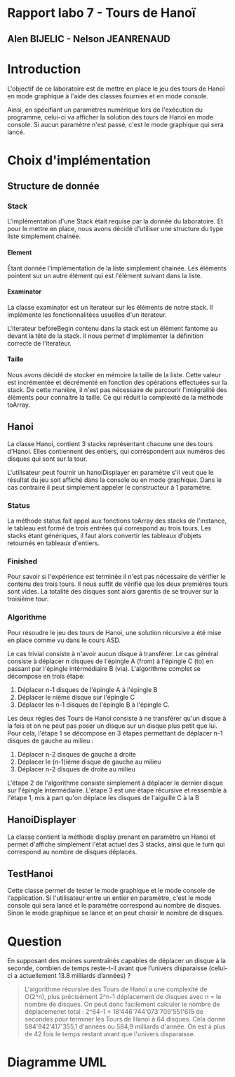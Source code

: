 # Rapport labo 7 - Tours de Hanoï
## Alen BIJELIC - Nelson JEANRENAUD

# Introduction
L'objectif de ce laboratoire est de mettre en place le jeu des tours de Hanoï en mode graphique à l'aide des classes fournies et en mode console.

Ainsi, en spécifiant un paramètres numérique lors de l'exécution du programme, celui-ci va afficher la solution des tours de Hanoï en mode console. Si aucun paramètre n'est passé, c'est le mode graphique qui sera lancé.

# Choix d'implémentation
## Structure de donnée

### Stack
L'implémentation d'une Stack était requise par la donnée du laboratoire. Et pour le mettre en place,
nous avons décidé d'utiliser une structure du type liste simplement chainée.

#### Element
Étant donnée l'implémentation de la liste simplement chainée. Les éléments pointent sur un autre élément qui est l'élément suivant dans la liste.

#### Examinator
La classe examinator est un iterateur sur les éléments de notre stack. Il implémente les fonctionnalitées usuelles d'un iterateur.

L'iterateur beforeBegin contenu dans la stack est un élément fantome au devant la tête de la stack. Il nous permet d'implémenter
la définition correcte de l'iterateur.

#### Taille
Nous avons décidé de stocker en mémoire la taille de la liste. Cette valeur est incrémentée et décrémenté en fonction des opérations
effectuées sur la stack. De cette manière, il n'est pas nécessaire de parcourir l'intégralité des éléments pour connaitre la taille.
Ce qui réduit la complexité de la méthode toArray.
## Hanoi
La classe Hanoi, contient 3 stacks représentant chacune une des tours d'Hanoi. Elles contiennent des entiers, qui corréspondent
aux numéros des disques qui sont sur la tour.

L'utilisateur peut fournir un hanoiDisplayer en paramètre s'il veut que le résultat du jeu soit affiché dans la console ou en mode graphique.
Dans le cas contraire il peut simplement appeler le constructeur à 1 paramètre.

### Status
La méthode status fait appel aux fonctions toArray des stacks de l'instance, le tableau est formé de trois entrées qui correspond
au trois tours. Les stacks étant génériques, il faut alors convertir les tableaux d'objets retournés en tableaux d'entiers.

### Finished
Pour savoir si l'expérience est terminée il n'est pas nécessaire de vérifier le contenu des trois tours.
Il nous suffit de vérifié que les deux premières tours sont vides. La totalité des disques sont alors garentis de se trouver
sur la troisième tour.
### Algorithme
Pour résoudre le jeu des tours de Hanoi, une solution récursive a été mise en place comme vu dans le cours ASD.

Le cas trivial consiste à n'avoir aucun disque à transférer.
Le cas général consiste à déplacer n disques de l'épingle A (from) à l'épingle C (to) en passant par l'épingle intérmédiaire B (via).
L'algorithme complet se décompose en trois étape:
1. Déplacer n-1 disques de l'épingle A à l'épingle B
2. Déplacer le nième disque sur l'épingle C
3. Déplacer les n-1 disques de l'épingle B à l'épingle C.

Les deux règles des Tours de Hanoi consiste à ne transférer qu'un disque à la fois et on ne peut pas poser un disque sur un disque plus petit que lui.
Pour cela, l'étape 1 se décompose en 3 étapes permettant de déplacer n-1 disques de gauche au milieu :
1. Déplacer n-2 disques de gauche à droite 
2. Déplacer le (n-1)ième disque de gauche au milieu
3. Déplacer n-2 disques de droite au milieu

L'étape 2 de l'algorithme consiste simplement à déplacer le dernier disque sur l'épingle intermédiaire.
L'étape 3 est une étape récursive et ressemble à l'étape 1, mis à part qu'on déplace les disques de l'aiguille C à la B

## HanoiDisplayer
La classe contient la méthode display prenant en paramètre un Hanoi et permet d'affiche simplement l'état actuel des 3 stacks, ainsi que le turn qui correspond au nombre de disques déplacés.

## TestHanoi
Cette classe permet de tester le mode graphique et le mode console de l'application. Si l'utilisateur entre un entier en paramètre, c'est le mode console qui sera lancé et le paramètre correspond au nombre de disques. Sinon le mode graphique se lance et on peut choisir le nombre de disques.

# Question
En supposant des moines surentraînés capables de déplacer un disque à la seconde, combien de temps
reste-t-il avant que l’univers disparaisse (celui-ci a actuellement 13.8 milliards d’années) ?

>L'algorithme récursive des Tours de Hanoï a une complexité de O(2^n), plus précisément 2^n-1 déplacement de disques avec n = le nombre de disques.
On peut donc facilement calculer le nombre de déplacemenet total : 2^64-1 = 18'446'744'073'709'551'615 de secondes pour terminer les Tours de Hanoï à 64 disques. Cela donne 584'942'417'355,1 d'années ou 584,9 milliards d'année. On est à plus de 42 fois le temps restant avant que l'univers disparaisse.

# Diagramme UML